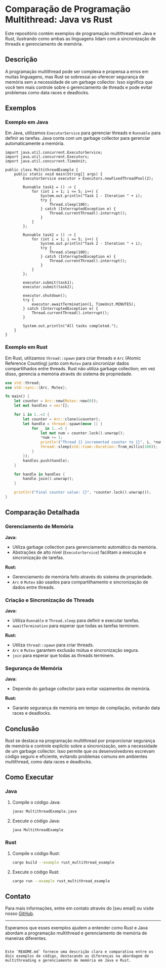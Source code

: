 # Comparação de Programação Multithread: Java vs Rust

Este repositório contém exemplos de programação multithread em Java e Rust, ilustrando como ambas as linguagens lidam com a sincronização de threads e gerenciamento de memória.

## Descrição

A programação multithread pode ser complexa e propensa a erros em muitas linguagens, mas Rust se sobressai ao oferecer segurança de memória sem a necessidade de um garbage collector. Isso significa que você tem mais controle sobre o gerenciamento de threads e pode evitar problemas como data races e deadlocks.

## Exemplos

### Exemplo em Java

Em Java, utilizamos `ExecutorService` para gerenciar threads e `Runnable` para definir as tarefas. Java conta com um garbage collector para gerenciar automaticamente a memória.

```
import java.util.concurrent.ExecutorService;
import java.util.concurrent.Executors;
import java.util.concurrent.TimeUnit;

public class MultithreadExample {
    public static void main(String[] args) {
        ExecutorService executor = Executors.newFixedThreadPool(2);

        Runnable task1 = () -> {
            for (int i = 1; i <= 5; i++) {
                System.out.println("Task 1 - Iteration " + i);
                try {
                    Thread.sleep(100);
                } catch (InterruptedException e) {
                    Thread.currentThread().interrupt();
                }
            }
        };

        Runnable task2 = () -> {
            for (int i = 1; i <= 5; i++) {
                System.out.println("Task 2 - Iteration " + i);
                try {
                    Thread.sleep(100);
                } catch (InterruptedException e) {
                    Thread.currentThread().interrupt();
                }
            }
        };

        executor.submit(task1);
        executor.submit(task2);

        executor.shutdown();
        try {
            executor.awaitTermination(1, TimeUnit.MINUTES);
        } catch (InterruptedException e) {
            Thread.currentThread().interrupt();
        }

        System.out.println("All tasks completed.");
    }
}
```

### Exemplo em Rust

Em Rust, utilizamos `thread::spawn` para criar threads e `Arc` (Atomic Reference Counting) junto com `Mutex` para sincronizar dados compartilhados entre threads. Rust não utiliza garbage collection; em vez disso, gerencia a memória através do sistema de propriedade.

```rust
use std::thread;
use std::sync::{Arc, Mutex};

fn main() {
    let counter = Arc::new(Mutex::new(0));
    let mut handles = vec![];

    for i in 1..=2 {
        let counter = Arc::clone(&counter);
        let handle = thread::spawn(move || {
            for _ in 1..=5 {
                let mut num = counter.lock().unwrap();
                *num += 1;
                println!("Thread {} incremented counter to {}", i, *num);
                thread::sleep(std::time::Duration::from_millis(100));
            }
        });
        handles.push(handle);
    }

    for handle in handles {
        handle.join().unwrap();
    }

    println!("Final counter value: {}", *counter.lock().unwrap());
}
```

## Comparação Detalhada

### Gerenciamento de Memória

**Java:**
- Utiliza garbage collection para gerenciamento automático da memória.
- Abstrações de alto nível (`ExecutorService`) facilitam a execução e sincronização de tarefas.

**Rust:**
- Gerenciamento de memória feito através do sistema de propriedade.
- `Arc` e `Mutex` são usados para compartilhamento e sincronização de dados entre threads.

### Criação e Sincronização de Threads

**Java:**
- Utiliza `Runnable` e `Thread.sleep` para definir e executar tarefas.
- `awaitTermination` para esperar que todas as tarefas terminem.

**Rust:**
- Utiliza `thread::spawn` para criar threads.
- `Arc` e `Mutex` garantem exclusão mútua e sincronização segura.
- `join` para esperar que todas as threads terminem.

### Segurança de Memória

**Java:**
- Depende do garbage collector para evitar vazamentos de memória.

**Rust:**
- Garante segurança de memória em tempo de compilação, evitando data races e deadlocks.

## Conclusão

Rust se destaca na programação multithread por proporcionar segurança de memória e controle explícito sobre a sincronização, sem a necessidade de um garbage collector. Isso permite que os desenvolvedores escrevam código seguro e eficiente, evitando problemas comuns em ambientes multithread, como data races e deadlocks.

## Como Executar

### Java

1. Compile o código Java:
    ```sh
    javac MultithreadExample.java
    ```

2. Execute o código Java:
    ```sh
    java MultithreadExample
    ```

### Rust

1. Compile o código Rust:
    ```sh
    cargo build --example rust_multithread_example
    ```

2. Execute o código Rust:
    ```sh
    cargo run --example rust_multithread_example
    ```

## Contato

Para mais informações, entre em contato através do [seu email] ou visite nosso [GitHub](https://github.com/seu_usuario).

---

Esperamos que esses exemplos ajudem a entender como Rust e Java abordam a programação multithread e gerenciamento de memória de maneiras diferentes.
```

Este `README.md` fornece uma descrição clara e comparativa entre os dois exemplos de código, destacando as diferenças na abordagem de multithreading e gerenciamento de memória em Java e Rust.
